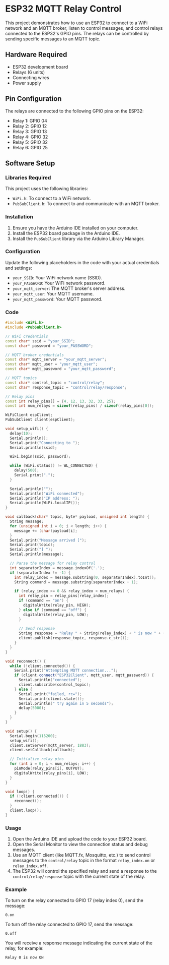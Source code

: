 # ESP32 MQTT Relay Control

This project demonstrates how to use an ESP32 to connect to a WiFi network and an MQTT broker, listen to control messages, and control relays connected to the ESP32's GPIO pins. The relays can be controlled by sending specific messages to an MQTT topic.

## Hardware Required

- ESP32 development board
- Relays (6 units)
- Connecting wires
- Power supply

## Pin Configuration

The relays are connected to the following GPIO pins on the ESP32:

- Relay 1: GPIO 04
- Relay 2: GPIO 12
- Relay 3: GPIO 13
- Relay 4: GPIO 32
- Relay 5: GPIO 32
- Relay 6: GPIO 25

## Software Setup

### Libraries Required

This project uses the following libraries:

- `WiFi.h`: To connect to a WiFi network.
- `PubSubClient.h`: To connect to and communicate with an MQTT broker.

### Installation

1. Ensure you have the Arduino IDE installed on your computer.
2. Install the ESP32 board package in the Arduino IDE.
3. Install the `PubSubClient` library via the Arduino Library Manager.

### Configuration

Update the following placeholders in the code with your actual credentials and settings:

- `your_SSID`: Your WiFi network name (SSID).
- `your_PASSWORD`: Your WiFi network password.
- `your_mqtt_server`: The MQTT broker's server address.
- `your_mqtt_user`: Your MQTT username.
- `your_mqtt_password`: Your MQTT password.

### Code

```cpp
#include <WiFi.h>
#include <PubSubClient.h>

// WiFi credentials
const char* ssid = "your_SSID";
const char* password = "your_PASSWORD";

// MQTT broker credentials
const char* mqtt_server = "your_mqtt_server";
const char* mqtt_user = "your_mqtt_user";
const char* mqtt_password = "your_mqtt_password";

// MQTT topics
const char* control_topic = "control/relay";
const char* response_topic = "control/relay/response";

// Relay pins
const int relay_pins[] = {4, 12, 13, 32, 33, 25};
const int num_relays = sizeof(relay_pins) / sizeof(relay_pins[0]);

WiFiClient espClient;
PubSubClient client(espClient);

void setup_wifi() {
  delay(10);
  Serial.println();
  Serial.print("Connecting to ");
  Serial.println(ssid);

  WiFi.begin(ssid, password);

  while (WiFi.status() != WL_CONNECTED) {
    delay(500);
    Serial.print(".");
  }

  Serial.println("");
  Serial.println("WiFi connected");
  Serial.println("IP address: ");
  Serial.println(WiFi.localIP());
}

void callback(char* topic, byte* payload, unsigned int length) {
  String message;
  for (unsigned int i = 0; i < length; i++) {
    message += (char)payload[i];
  }
  Serial.print("Message arrived [");
  Serial.print(topic);
  Serial.print("] ");
  Serial.println(message);

  // Parse the message for relay control
  int separatorIndex = message.indexOf('.');
  if (separatorIndex != -1) {
    int relay_index = message.substring(0, separatorIndex).toInt();
    String command = message.substring(separatorIndex + 1);

    if (relay_index >= 0 && relay_index < num_relays) {
      int relay_pin = relay_pins[relay_index];
      if (command == "on") {
        digitalWrite(relay_pin, HIGH);
      } else if (command == "off") {
        digitalWrite(relay_pin, LOW);
      }
      
      // Send response
      String response = "Relay " + String(relay_index) + " is now " + (digitalRead(relay_pin) ? "ON" : "OFF");
      client.publish(response_topic, response.c_str());
    }
  }
}

void reconnect() {
  while (!client.connected()) {
    Serial.print("Attempting MQTT connection...");
    if (client.connect("ESP32Client", mqtt_user, mqtt_password)) {
      Serial.println("connected");
      client.subscribe(control_topic);
    } else {
      Serial.print("failed, rc=");
      Serial.print(client.state());
      Serial.println(" try again in 5 seconds");
      delay(5000);
    }
  }
}

void setup() {
  Serial.begin(115200);
  setup_wifi();
  client.setServer(mqtt_server, 1883);
  client.setCallback(callback);

  // Initialize relay pins
  for (int i = 0; i < num_relays; i++) {
    pinMode(relay_pins[i], OUTPUT);
    digitalWrite(relay_pins[i], LOW);
  }
}

void loop() {
  if (!client.connected()) {
    reconnect();
  }
  client.loop();
}
```

### Usage

1. Open the Arduino IDE and upload the code to your ESP32 board.
2. Open the Serial Monitor to view the connection status and debug messages.
3. Use an MQTT client (like MQTT.fx, Mosquitto, etc.) to send control messages to the `control/relay` topic in the format `relay_index.on` or `relay_index.off`.
4. The ESP32 will control the specified relay and send a response to the `control/relay/response` topic with the current state of the relay.

### Example

To turn on the relay connected to GPIO 17 (relay index 0), send the message:

```
0.on
```

To turn off the relay connected to GPIO 17, send the message:

```
0.off
```

You will receive a response message indicating the current state of the relay, for example:

```
Relay 0 is now ON
```
